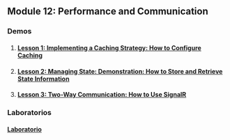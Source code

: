 ## Module 12: Performance and Communication

### Demos

1. #### [Lesson 1: Implementing a Caching Strategy: How to Configure Caching](Demos/01_CachingExample_begin)

2. #### [Lesson 2: Managing State: Demonstration: How to Store and Retrieve State Information](Demos/02_StateExample_begin)

3. #### [Lesson 3: Two-Way Communication: How to Use SignalR](Demos/03_SignalRExample_begin)

### Laboratorios

  #### [Laboratorio](Labs)
  
  
  